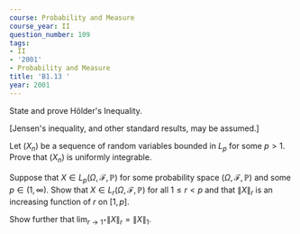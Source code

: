 ```yaml
---
course: Probability and Measure
course_year: II
question_number: 109
tags:
- II
- '2001'
- Probability and Measure
title: 'B1.13 '
year: 2001
---
```



State and prove Hölder's Inequality.

[Jensen's inequality, and other standard results, may be assumed.]

Let $\left(X_{n}\right)$ be a sequence of random variables bounded in $L_{p}$ for some $p>1$. Prove that $\left(X_{n}\right)$ is uniformly integrable.

Suppose that $X \in L_{p}(\Omega, \mathcal{F}, \mathbb{P})$ for some probability space $(\Omega, \mathcal{F}, \mathbb{P})$ and some $p \in(1, \infty)$. Show that $X \in L_{r}(\Omega, \mathcal{F}, \mathbb{P})$ for all $1 \leqslant r<p$ and that $\|X\|_{r}$ is an increasing function of $r$ on $[1, p]$.

Show further that $\lim _{r \rightarrow 1^{+}}\|X\|_{r}=\|X\|_{1}$.